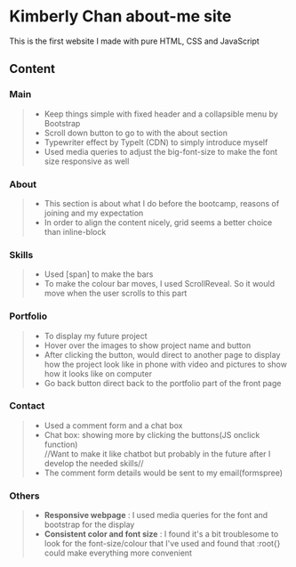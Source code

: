 # Kimberly Chan about-me site
This is the first website I made with pure HTML, CSS and JavaScript
## Content
### **Main**
>* Keep things simple with fixed header and a collapsible menu by Bootstrap
>* Scroll down button to go to  with the about section
>* Typewriter effect by TypeIt (CDN) to simply introduce myself 
>* Used media queries to adjust the big-font-size to make the font size responsive as well

### **About**
>* This section is about what I do before the bootcamp, reasons of joining and my expectation
>* In order to align the content nicely, grid seems a better choice than inline-block

### **Skills**
>* Used [span] to make the bars
>* To make the colour bar moves, I used ScrollReveal. So it would move when the user scrolls to this part

### **Portfolio** 
>* To display my future project
>* Hover over the images to show project name and button
>* After clicking the button, would direct to another page to display how the project look like in
phone with video and pictures to show how it looks like on computer
>* Go back button direct back to the portfolio part of the front page

### **Contact**
>* Used a comment form and a chat box
>* Chat box: showing more by clicking the buttons(JS onclick function)<br>
//Want to make it like chatbot but probably in the future after I develop the needed skills//
>* The comment form details would be sent to my email(formspree)


### **Others**
>* **Responsive webpage** : I used media queries for the font and bootstrap for the display 
>* **Consistent color and font size** : I found it's a bit troublesome to look for the font-size/colour that I've used and found that :root{} could make everything more convenient
